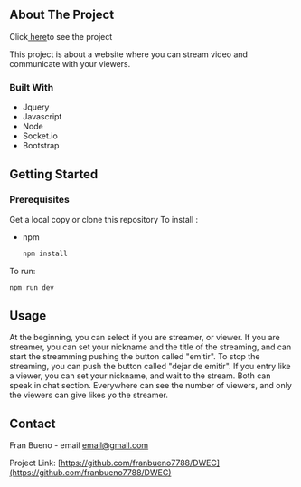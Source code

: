 
<!-- ABOUT THE PROJECT -->
## About The Project

<p>Click<a href="https://dwec.herokuapp.com/index.html"> here</a>to see the project</p>

This project is about a website where you can stream video and communicate with your viewers.


### Built With

* []()Jquery
* []()Javascript
* []()Node
* []()Socket.io
* []()Bootstrap



<!-- GETTING STARTED -->
## Getting Started



### Prerequisites
Get a local copy or clone this repository
To install :
* npm
  ```sh
  npm install 
  ```

To run:
```sh
npm run dev
 ```
<!-- USAGE EXAMPLES -->
## Usage

At the beginning, you can select if you are streamer, or viewer. 
If you are streamer, you can set your nickname and the title of the streaming, and can start the streamming pushing the button called "emitir".
To stop the streaming, you can push the button called "dejar de emitir".
If you entry like a viewer, you can set your nickname, and wait to the stream.
Both can speak in chat section. 
Everywhere can see the number of viewers, and only the viewers can give likes yo the streamer.








<!-- CONTACT -->
## Contact

Fran Bueno  - email email@gmail.com

Project Link: [https://github.com/franbueno7788/DWEC](https://github.com/franbueno7788/DWEC)




